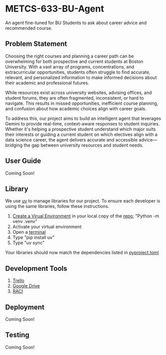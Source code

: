 # METCS-633-BU-Agent
An agent fine-tuned for BU Students to ask about career advice and recommended course.

## Problem Statement
Choosing the right courses and planning a career path can be overwhelming for both prospective and current students at Boston University. With a vast array of programs, concentrations, and extracurricular opportunities, students often struggle to find accurate, relevant, and personalized information to make informed decisions about their academic and professional futures.

While resources exist across university websites, advising offices, and student forums, they are often fragmented, inconsistent, or hard to navigate. This results in missed opportunities, inefficient course planning, and confusion about how academic choices align with career goals.

To address this, our project aims to build an intelligent agent that leverages Gemini to provide real-time, context-aware responses to student inquiries. Whether it's helping a prospective student understand which major suits their interests or guiding a current student on which electives align with a data science career, the agent delivers accurate and accessible advice—bridging the gap between university resources and student needs.

## User Guide
Coming Soon!

## Library 
We use [uv](https://docs.astral.sh/uv/getting-started/installation/) to manage libraries for our project. To ensure each developer is using the same libraries, follow these instructions.

1. [Create a Virual Environment](https://code.visualstudio.com/docs/python/environments) in your local copy of the [repo](https://github.com/gaganv007/career_agent); "Python -m venv .venv"
2. Activate your virtual environment
3. Open a [terminal](https://code.visualstudio.com/docs/terminal/getting-started)
4. Type "pip install uv"
5. Type "uv sync"

Your libraries should now match the dependencies listed in [pyproject.toml](pyproject.toml)

## Development Tools
1. [Trello](https://trello.com/b/8BL8NT87/metcs-633-term-project-agent-build)
2. [Google Drive](https://drive.google.com/drive/folders/103rqeI0t7qa6pP23y8ggU1oogcB51kO1)
3. [RACI](https://docs.google.com/spreadsheets/d/10zaiso8Lz_lrRvZbwaYB-sGhO7bRAJCRjXSovzsO-QQ/edit?gid=583774764#gid=583774764)

## Deployment
Coming Soon!

## Testing
Coming Soon!